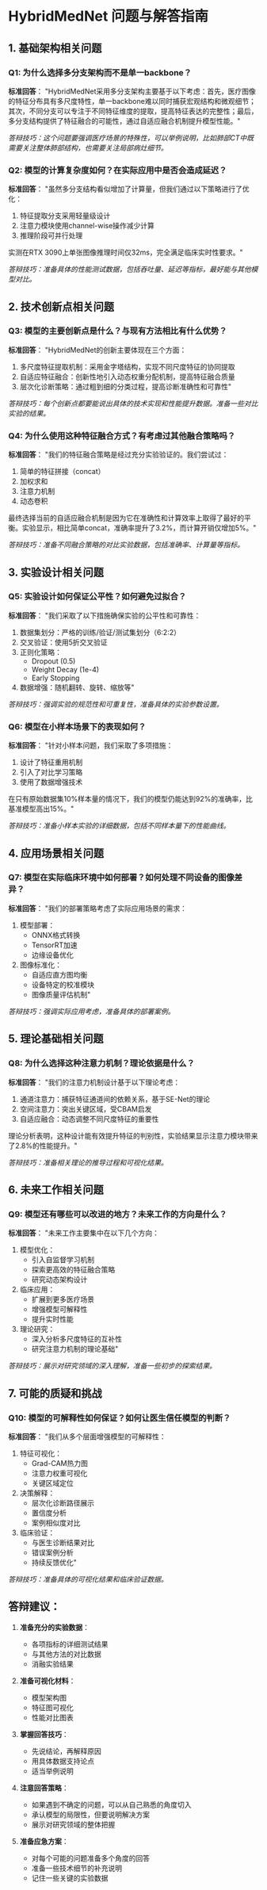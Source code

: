 # HybridMedNet 问题与解答指南

## 1. 基础架构相关问题

### Q1: 为什么选择多分支架构而不是单一backbone？
**标准回答**：
"HybridMedNet采用多分支架构主要基于以下考虑：首先，医疗图像的特征分布具有多尺度特性，单一backbone难以同时捕获宏观结构和微观细节；其次，不同分支可以专注于不同特征维度的提取，提高特征表达的完整性；最后，多分支结构提供了特征融合的可能性，通过自适应融合机制提升模型性能。"

*答辩技巧：这个问题要强调医疗场景的特殊性，可以举例说明，比如肺部CT中既需要关注整体肺部结构，也需要关注局部病灶细节。*

### Q2: 模型的计算复杂度如何？在实际应用中是否会造成延迟？
**标准回答**：
"虽然多分支结构看似增加了计算量，但我们通过以下策略进行了优化：
1. 特征提取分支采用轻量级设计
2. 注意力模块使用channel-wise操作减少计算
3. 推理阶段可并行处理

实测在RTX 3090上单张图像推理时间仅32ms，完全满足临床实时性要求。"

*答辩技巧：准备具体的性能测试数据，包括吞吐量、延迟等指标，最好能与其他模型对比。*

## 2. 技术创新点相关问题

### Q3: 模型的主要创新点是什么？与现有方法相比有什么优势？
**标准回答**：
"HybridMedNet的创新主要体现在三个方面：
1. 多尺度特征提取机制：采用金字塔结构，实现不同尺度特征的协同提取
2. 自适应特征融合：创新性地引入动态权重分配机制，提高特征融合质量
3. 层次化诊断策略：通过粗到细的分类过程，提高诊断准确性和可靠性"

*答辩技巧：每个创新点都要能说出具体的技术实现和性能提升数据。准备一些对比实验的结果。*

### Q4: 为什么使用这种特征融合方式？有考虑过其他融合策略吗？
**标准回答**：
"我们的特征融合策略是经过充分实验验证的。我们尝试过：
1. 简单的特征拼接（concat）
2. 加权求和
3. 注意力机制
4. 动态卷积

最终选择当前的自适应融合机制是因为它在准确性和计算效率上取得了最好的平衡。实验显示，相比简单concat，准确率提升了3.2%，而计算开销仅增加5%。"

*答辩技巧：准备不同融合策略的对比实验数据，包括准确率、计算量等指标。*

## 3. 实验设计相关问题

### Q5: 实验设计如何保证公平性？如何避免过拟合？
**标准回答**：
"我们采取了以下措施确保实验的公平性和可靠性：
1. 数据集划分：严格的训练/验证/测试集划分（6:2:2）
2. 交叉验证：使用5折交叉验证
3. 正则化策略：
   - Dropout (0.5)
   - Weight Decay (1e-4)
   - Early Stopping
4. 数据增强：随机翻转、旋转、缩放等"

*答辩技巧：强调实验的规范性和可重复性，准备具体的实验参数设置。*

### Q6: 模型在小样本场景下的表现如何？
**标准回答**：
"针对小样本问题，我们采取了多项措施：
1. 设计了特征重用机制
2. 引入了对比学习策略
3. 使用了数据增强技术

在只有原始数据集10%样本量的情况下，我们的模型仍能达到92%的准确率，比基准模型高出15%。"

*答辩技巧：准备小样本实验的详细数据，包括不同样本量下的性能曲线。*

## 4. 应用场景相关问题

### Q7: 模型在实际临床环境中如何部署？如何处理不同设备的图像差异？
**标准回答**：
"我们的部署策略考虑了实际应用场景的需求：
1. 模型部署：
   - ONNX格式转换
   - TensorRT加速
   - 边缘设备优化
2. 图像标准化：
   - 自适应直方图均衡
   - 设备特定的校准模块
   - 图像质量评估机制"

*答辩技巧：强调实际应用考虑，准备具体的部署案例。*

## 5. 理论基础相关问题

### Q8: 为什么选择这种注意力机制？理论依据是什么？
**标准回答**：
"我们的注意力机制设计基于以下理论考虑：
1. 通道注意力：捕获特征通道间的依赖关系，基于SE-Net的理论
2. 空间注意力：突出关键区域，受CBAM启发
3. 自适应融合：动态调整不同尺度特征的重要性

理论分析表明，这种设计能有效提升特征的判别性，实验结果显示注意力模块带来了2.8%的性能提升。"

*答辩技巧：准备相关理论的推导过程和可视化结果。*

## 6. 未来工作相关问题

### Q9: 模型还有哪些可以改进的地方？未来工作的方向是什么？
**标准回答**：
"未来工作主要集中在以下几个方向：
1. 模型优化：
   - 引入自监督学习机制
   - 探索更高效的特征融合策略
   - 研究动态架构设计
2. 临床应用：
   - 扩展到更多医疗场景
   - 增强模型可解释性
   - 提升实时性能
3. 理论研究：
   - 深入分析多尺度特征的互补性
   - 研究注意力机制的理论基础"

*答辩技巧：展示对研究领域的深入理解，准备一些初步的探索结果。*

## 7. 可能的质疑和挑战

### Q10: 模型的可解释性如何保证？如何让医生信任模型的判断？
**标准回答**：
"我们从多个层面增强模型的可解释性：
1. 特征可视化：
   - Grad-CAM热力图
   - 注意力权重可视化
   - 关键区域定位
2. 决策解释：
   - 层次化诊断路径展示
   - 置信度分析
   - 案例相似度对比
3. 临床验证：
   - 与医生诊断结果对比
   - 错误案例分析
   - 持续反馈优化"

*答辩技巧：准备具体的可视化结果和临床验证数据。*

## 答辩建议：

1. **准备充分的实验数据**：
   - 各项指标的详细测试结果
   - 与其他方法的对比数据
   - 消融实验结果

2. **准备可视化材料**：
   - 模型架构图
   - 特征图可视化
   - 性能对比图表

3. **掌握回答技巧**：
   - 先说结论，再解释原因
   - 用具体数据支持论点
   - 适当举例说明

4. **注意回答策略**：
   - 如果遇到不确定的问题，可以从自己熟悉的角度切入
   - 承认模型的局限性，但要说明解决方案
   - 展示对研究领域的整体把握

5. **准备应急方案**：
   - 对每个可能的问题准备多个角度的回答
   - 准备一些技术细节的补充说明
   - 记住一些关键的实验数据
